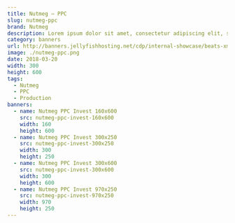 ```yaml
---
title: Nutmeg – PPC
slug: nutmeg-ppc
brand: Nutmeg
description: Lorem ipsum dolor sit amet, consectetur adipiscing elit, sed do eiusmod tempor incididunt ut labore et dolore magna aliqua.
category: banners
url: http://banners.jellyfishhosting.net/cdp/internal-showcase/beats-xmas-selector/#970x250-v1
image: ./nutmeg-ppc.png
date: 2018-03-20
width: 300
height: 600
tags:
  - Nutmeg
  - PPC
  - Production
banners:
  - name: Nutmeg PPC Invest 160x600
    src: nutmeg-ppc-invest-160x600
    width: 160
    height: 600
  - name: Nutmeg PPC Invest 300x250
    src: nutmeg-ppc-invest-300x250
    width: 300
    height: 250
  - name: Nutmeg PPC Invest 300x600
    src: nutmeg-ppc-invest-300x600
    width: 300
    height: 600
  - name: Nutmeg PPC Invest 970x250
    src: nutmeg-ppc-invest-970x250
    width: 970
    height: 250
---
```

